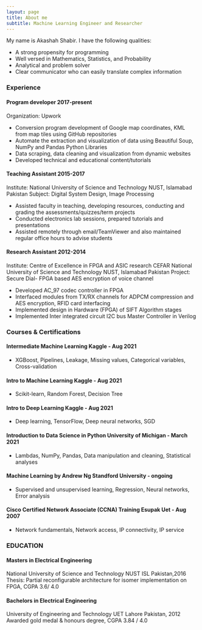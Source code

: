 ```yaml
---
layout: page
title: About me
subtitle: Machine Learning Engineer and Researcher
---
```


My name is Akashah Shabir. I have the following qualities:

- A strong propensity for programming
- Well versed in Mathematics, Statistics, and Probability
- Analytical and problem solver
- Clear communicator who can easily translate complex information


### Experience
#### Program developer 2017-present
Organization: Upwork
- Conversion program development of Google map coordinates, KML from map tiles using GitHub repositories 
- Automate the extraction and visualization of data using Beautiful Soup, NumPy and Pandas Python Libraries 
- Data scraping, data cleaning and visualization from dynamic websites
- Developed technical and educational content/tutorials

#### Teaching Assistant 2015-2017 
Institute: National University of Science and Technology NUST, Islamabad Pakistan
Subject: Digital System Design, Image Processing 
- Assisted faculty in teaching, developing resources, conducting and grading the assessments/quizzes/term projects
- Conducted electronics lab sessions, prepared tutorials and presentations 
- Assisted remotely through email/TeamViewer and also maintained regular office hours to advise students

#### Research Assistant 2012-2014
Institute: Centre of Excellence in FPGA and ASIC research CEFAR
National University of Science and Technology NUST, Islamabad Pakistan 
Project: Secure Dial- FPGA based AES encryption of voice channel 
- Developed AC_97 codec controller in FPGA 
- Interfaced modules from TX/RX channels for ADPCM compression and AES encryption, RFID card interfacing
- Implemented design in Hardware (FPGA) of SIFT Algorithm stages
- Implemented Inter integrated circuit I2C bus Master Controller in Verilog

### Courses & Certifications
#### Intermediate Machine Learning Kaggle - Aug 2021
- XGBoost, Pipelines, Leakage, Missing values, Categorical variables, Cross-validation

#### Intro to Machine Learning Kaggle - Aug 2021
- Scikit-learn, Random Forest, Decision Tree

#### Intro to Deep Learning Kaggle - Aug 2021
- Deep learning, TensorFlow, Deep neural networks, SGD

#### Introduction to Data Science in Python University of Michigan - March 2021
- Lambdas, NumPy, Pandas, Data manipulation and cleaning, Statistical analyses

#### Machine Learning by Andrew Ng Standford University - ongoing
- Supervised and unsupervised learning, Regression, Neural networks, Error analysis

#### Cisco Certified Network Associate (CCNA) Training Esupak Uet - Aug 2007
- Network fundamentals, Network access, IP connectivity, IP service

### EDUCATION
#### Masters in Electrical Engineering 
National University of Science and Technology NUST ISL Pakistan,2016
Thesis: Partial reconfigurable architecture for isomer implementation on FPGA, CGPA 3.6/ 4.0

#### Bachelors in Electrical Engineering 
University of Engineering and Technology UET Lahore Pakistan, 2012
Awarded gold medal & honours degree, CGPA 3.84 / 4.0
